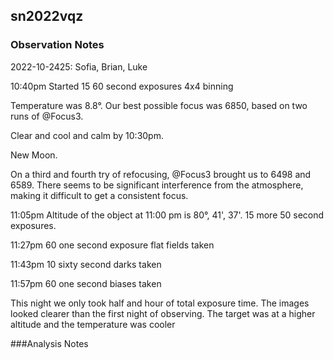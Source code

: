 ## sn2022vqz

### Observation Notes

2022-10-2425: Sofia, Brian, Luke

10:40pm Started 15 60 second exposures 4x4 binning 

Temperature was 8.8&deg;. Our best possible focus was 6850, based on two runs of @Focus3.

Clear and cool and calm by 10:30pm.

New Moon.

On a third and fourth try of refocusing, @Focus3 brought us to 6498 and 6589. There seems to be significant interference from the atmosphere, making it difficult to get a consistent focus.

11:05pm Altitude of the object at 11:00 pm is 80&deg;, 41', 37'. 15 more 50 second exposures.

11:27pm 60 one second exposure flat fields taken

11:43pm 10 sixty second darks taken

11:57pm 60 one second biases taken

This night we only took half and hour of total exposure time. The images looked clearer than the first night of observing. The target was at a higher altitude and the temperature was cooler


###Analysis Notes

